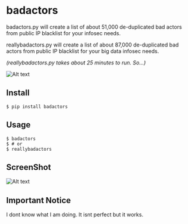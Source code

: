 # badactors
badactors.py will create a list of about 51,000 de-duplicated bad actors from
public IP blacklist for your infosec needs. 

reallybadactors.py will create a list of about 87,000 de-duplicated bad actors
from public IP blacklist for your big data infosec needs.

*(reallybadactors.py takes about 25 minutes to run. So...)*

![Alt text](https://imgs.xkcd.com/comics/compiling.png)

## Install

```shell
$ pip install badactors
```

## Usage

```shell
$ badactors
$ # or
$ reallybadactors
```

## ScreenShot
![Alt text](http://40.media.tumblr.com/4a71ec0ce7c50b8bbac13744f63d96bb/tumblr_inline_nohy84LkjN1qf8s52_500.png)

## Important Notice
I dont know what I am doing. It isnt perfect but it works. 
